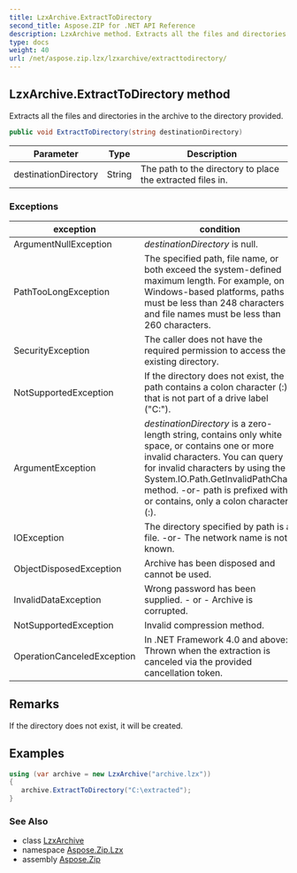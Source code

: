 ```yaml
---
title: LzxArchive.ExtractToDirectory
second_title: Aspose.ZIP for .NET API Reference
description: LzxArchive method. Extracts all the files and directories in the archive to the directory provided
type: docs
weight: 40
url: /net/aspose.zip.lzx/lzxarchive/extracttodirectory/
---
```

## LzxArchive.ExtractToDirectory method

Extracts all the files and directories in the archive to the directory provided.

```csharp
public void ExtractToDirectory(string destinationDirectory)
```

| Parameter | Type | Description |
| --- | --- | --- |
| destinationDirectory | String | The path to the directory to place the extracted files in. |

### Exceptions

| exception | condition |
| --- | --- |
| ArgumentNullException | *destinationDirectory* is null. |
| PathTooLongException | The specified path, file name, or both exceed the system-defined maximum length. For example, on Windows-based platforms, paths must be less than 248 characters and file names must be less than 260 characters. |
| SecurityException | The caller does not have the required permission to access the existing directory. |
| NotSupportedException | If the directory does not exist, the path contains a colon character (:) that is not part of a drive label ("C:\"). |
| ArgumentException | *destinationDirectory* is a zero-length string, contains only white space, or contains one or more invalid characters. You can query for invalid characters by using the System.IO.Path.GetInvalidPathChars method. -or- path is prefixed with, or contains, only a colon character (:). |
| IOException | The directory specified by path is a file. -or- The network name is not known. |
| ObjectDisposedException | Archive has been disposed and cannot be used. |
| InvalidDataException | Wrong password has been supplied. - or - Archive is corrupted. |
| NotSupportedException | Invalid compression method. |
| OperationCanceledException | In .NET Framework 4.0 and above: Thrown when the extraction is canceled via the provided cancellation token. |

## Remarks

If the directory does not exist, it will be created.

## Examples

```csharp
using (var archive = new LzxArchive("archive.lzx")) 
{ 
   archive.ExtractToDirectory("C:\extracted");
}
```

### See Also

* class [LzxArchive](../)
* namespace [Aspose.Zip.Lzx](../../lzxarchive/)
* assembly [Aspose.Zip](../../../)


